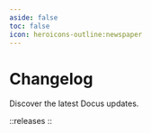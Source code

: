 ```yaml
---
aside: false
toc: false
icon: heroicons-outline:newspaper
---
```


# Changelog

Discover the latest Docus updates.

::releases
::
